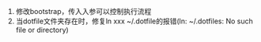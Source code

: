 1. 修改bootstrap，传入入参可以控制执行流程
2. 当dotfile文件夹存在时，修复ln xxx ~/.dotfile的报错(ln: ~/.dotfiles: No such file or directory)
